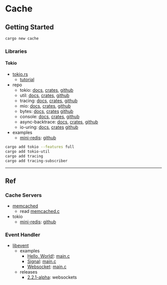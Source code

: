 # Cache

## Getting Started

```bash
cargo new cache
```

### Libraries

#### Tokio

- [tokio.rs](https://tokio.rs/)
  - [tutorial](https://tokio.rs/tokio/tutorial)
- repo
  - tokio: [docs](https://docs.rs/tokio/latest/tokio), [crates](https://crates.io/crates/tokio), [github](https://github.com/tokio-rs/tokio)
  - util: [docs](https://docs.rs/tokio-util/latest/tokio_util), [crates](https://crates.io/crates/tokio-util), [github](https://github.com/tokio-rs/tokio/tree/master/tokio-util)
  - tracing: [docs](https://docs.rs/tracing/latest/tracing), [crates](https://crates.io/crates/tracing), [github](https://github.com/tokio-rs/tracing)
  - mio: [docs](https://docs.rs/mio/latest/mio), [crates](https://crates.io/crates/mio), [github](https://github.com/tokio-rs/mio)
  - bytes: [docs](https://docs.rs/bytes/latest/bytes), [crates](https://crates.io/crates/bytes) [github]()
  - console: [docs](https://docs.rs/tokio-console/latest/tokio_console), [crates](https://crates.io/crates/tokio-console), [github](https://github.com/tokio-rs/console)
  - async-backtrace: [docs](https://docs.rs/async-backtrace/latest/async_backtrace), [crates](https://crates.io/crates/async-backtrace), [github](https://github.com/tokio-rs/async-backtrace)
  - io-uring: [docs](https://docs.rs/tokio-uring/latest/tokio_uring), [crates](https://crates.io/crates/tokio-uring) [github](https://github.com/tokio-rs/io-uring)
- examples
  - [mini-redis](/tokio-rs/mini-redis/README.md): [github](https://github.com/tokio-rs/mini-redis)

```bash
cargo add tokio --features full
cargo add tokio-util
cargo add tracing
cargo add tracing-subscriber
```

---

## Ref

### Cache Servers

- [memcached](/memcached/README.md)
  - read [memcached.c](/memcached/docs/README.md)
- tokio
  - [mini-redis](/tokio-rs/mini-redis/README.md): [github](https://github.com/tokio-rs/mini-redis)

### Event Handler

- [libevent](/libevent/README.md)
  - examples
    - [Hello, World!](/libevent/examples/helloworld/README.md): [main.c](/libevent/examples/helloworld/main.c)
    - [Signal](/libevent/examples/signal/README.md): [main.c](/libevent/examples/signal/main.c)
    - [Websocket](/libevent/examples/websocket/README.md): [main.c](/libevent/examples/websocket/main.c)
  - releases
    - [2.2.1-alpha](https://github.com/libevent/libevent/releases/tag/release-2.2.1-alpha): websockets

